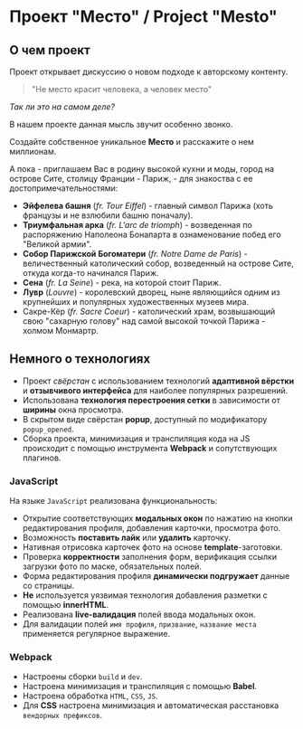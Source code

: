 # Проект "Место" / Project "Mesto"

<!-- ![Скриншот главной страницы](./images/mesto-main-page.jpg) -->

<!-- ## Где посмотреть? -->

<!-- Ознакомиться с проектом можно [здесь](https://vveb.github.io/mesto-project/) -->

## О чем проект
Проект открывает дискуссию о новом подходе к авторскому контенту.

> "Не место красит человека, а человек место"

*Так ли это на самом деле?*

В нашем проекте данная мысль звучит особенно звонко.

Создайте собственное уникальное **Место** и расскажите о нем миллионам.


А пока - приглашаем Вас в родину высокой кухни и моды, город на острове Сите, столицу Франции - Париж, - для знакоства с ее достопримечательностями:

* __Эйфелева башня__ (_fr. Tour Eiffel_) - главный символ Парижа (хоть французы и не взлюбили башню поначалу).
* __Триумфальная арка__ (_fr. L'arc de triomph_) - возведенная по распоряжению Наполеона Бонапарта в ознаменование побед его "Великой армии".
* __Собор Парижской Богоматери__ (_fr. Notre Dame de Paris_) - величественный католический собор, возведенный на острове Сите, откуда когда-то начинался Париж.
* __Сена__ (_fr. La Seine_) - река, на которой стоит Париж.
* __Лувр__ (_Louvre_) - королевский дворец, ныне являющийся одним из крупнейших и популярных художественных музеев мира.
* Сакре-Кёр (_fr. Sacre Coeur_) - католический храм, возвышающий свою "сахарную голову" над самой высокой точкой Парижа - холмом Монмартр.

## Немного о технологиях

* Проект _свёрстан_ с использованием технологий __адаптивной вёрстки__ и __отзывчивого интерфейса__ для наиболее популярных разрешений.
* Использована __технология перестроения сетки__ в зависимости от __ширины__ окна просмотра.
* В скрытом виде свёрстан __popup__, доступный по модификатору `popup_opened`.
* Сборка проекта, минимизация и транспиляция кода на JS происходит с помощью инструмента __Webpack__ и сопутствующих плагинов.

### JavaScript

На языке `JavaScript` реализована функциональность:

* Открытие соответствующих __модальных окон__ по нажатию на кнопки редактирования профиля, добавления карточки, просмотра фото.
* Возможность __поставить лайк__ или __удалить__ карточку.
* Нативная отрисовка карточек фото на основе __template__-заготовки.
* Проверка __корректности__ заполнения форм, верификация ссылки загрузки фото по маске, обязательных полей.
* Форма редактирования профиля __динамически подгружает__ данные со страницы.
* __Не__ используется уязвимая технология добавления разметки с помощью __innerHTML__.
* Реализована __live-валидация__ полей ввода модальных окон.
* Для валидации полей `имя профиля`, `призвание`, `название места` применяется регулярное выражение.

### Webpack

* Настроены сборки `build` и `dev`.
* Настроена минимизация и транспиляция с помощью __Babel__.
* Настроена обработка `HTML`, `CSS`, `JS`.
* Для __CSS__ настроена минимизация и автоматическая расстановка `вендорных префиксов`.

